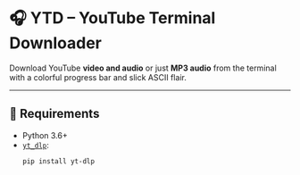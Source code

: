 # 🎧 YTD – YouTube Terminal Downloader

Download YouTube **video and audio** or just **MP3 audio** from the terminal with a colorful progress bar and slick ASCII flair.

---

## 🔧 Requirements

- Python 3.6+
- [`yt_dlp`](https://github.com/yt-dlp/yt-dlp):
  ```bash
  pip install yt-dlp
